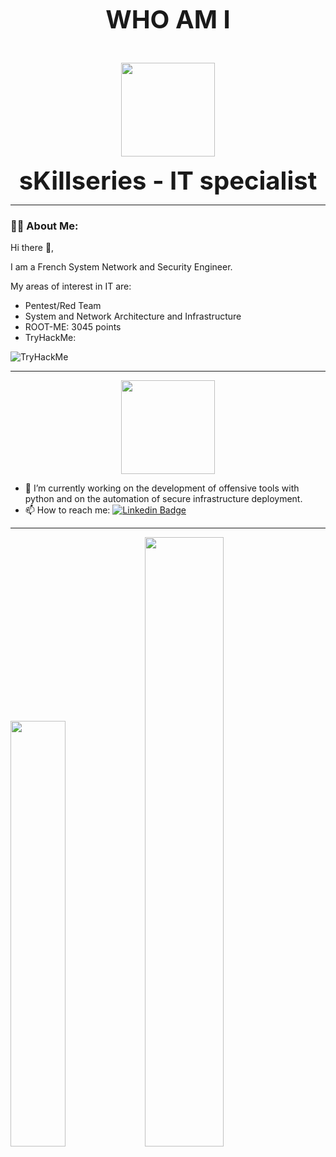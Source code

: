 <p align="center"><b style=font-size:40px>WHO AM I</b></p>
<p align="center">
<br>
<samp>
<div id="header" align="center">
<img src="https://media.giphy.com/media/BemKqR9RDK4V2/giphy.gif" width="150"/>
</div>
<p align="center"><b style=font-size:40px> sKillseries - IT specialist</b></p>
</samp>
</p>

---

### :man_technologist: About Me:
Hi there 👋,

I am a French System Network and Security Engineer.

My areas of interest in IT are:
- Pentest/Red Team
- System and Network Architecture and Infrastructure
- ROOT-ME: 3045 points
- TryHackMe:
<img src="https://tryhackme-badges.s3.amazonaws.com/skillseries.png" alt="TryHackMe">

---

<p align="center">
<samp>
<div id="header" align="center">
<img src="https://media.giphy.com/media/YQduDHR3pMlwunQptu/giphy.gif" width="150"/>
</div>
</samp>
</p>

- 🔭 I’m currently working on the development of offensive tools with python and on the automation of secure infrastructure deployment.
- 📫 How to reach me: [![Linkedin Badge ](https://img.shields.io/badge/-sKillseries-blue?style=flat&logo=Linkedin&logoColor=white)](https://www.linkedin.com/in/👨🏾‍💻-matthieu-belleau-644157172/)

<!--
**sKillseries/sKillseries** is a ✨ _special_ ✨ repository because its `README.md` (this file) appears on your GitHub profile.

Here are some ideas to get you started:

- 🔭 I’m currently working on ...
- 🌱 I’m currently learning ...
- 👯 I’m looking to collaborate on ...
- 🤔 I’m looking for help with ...
- 💬 Ask me about ...
- 📫 How to reach me: ...
- 😄 Pronouns: ...
- ⚡ Fun fact: ...
-->

---
<img src="https://github-readme-stats.vercel.app/api/top-langs/?username=sKillseries&langs_count=10&layout=compact&theme=github_dark" width="41.8%"/> <img src="https://github-readme-stats.vercel.app/api?username=sKillseries&theme=github_dark" width="50%"/>

